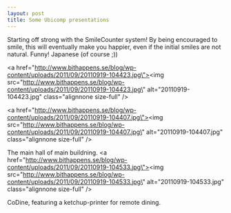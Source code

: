 ```yaml
---
layout: post
title: Some Ubicomp presentations
---
```


Starting off strong with the SmileCounter system! By being encouraged to smile, this will eventually make you happier, even if the initial smiles are not natural.
Funny! Japanese (of course ;))


<a href=\"http://www.bithappens.se/blog/wp-content/uploads/2011/09/20110919-104423.jpg\"><img src=\"http://www.bithappens.se/blog/wp-content/uploads/2011/09/20110919-104423.jpg\" alt=\"20110919-104423.jpg\" class=\"alignnone size-full\" /></a>

<a href=\"http://www.bithappens.se/blog/wp-content/uploads/2011/09/20110919-104407.jpg\"><img src=\"http://www.bithappens.se/blog/wp-content/uploads/2011/09/20110919-104407.jpg\" alt=\"20110919-104407.jpg\" class=\"alignnone size-full\" /></a>



The main hall of main buildning.
<a href=\"http://www.bithappens.se/blog/wp-content/uploads/2011/09/20110919-104533.jpg\"><img src=\"http://www.bithappens.se/blog/wp-content/uploads/2011/09/20110919-104533.jpg\" alt=\"20110919-104533.jpg\" class=\"alignnone size-full\" /></a>



CoDine, featuring a ketchup-printer for remote dining.